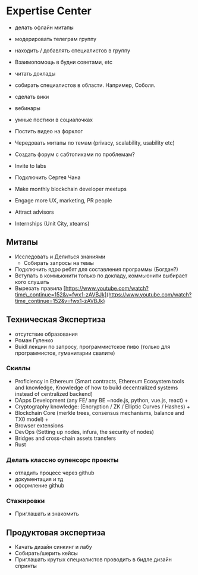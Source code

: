 # Expertise Center

* делать офлайн митапы
* модерировать телеграм группу
* находить / добавлять специалистов в группу
* Взаимопомощь в будни советами, etc
* читать доклады
* собирать специалистов в области. Например, Соболя.
* сделать вики
* вебинары
* умные постики в социалочках
* Постить видео на форклог
* Чередовать митапы по темам \(privacy, scalability, usability etc\)
* Создать форум с сабтопиками по проблемам?
* Invite to labs
* Подключить Сергея Чана



* Make monthly blockchain developer meetups
* Engage more UX, marketing, PR people
* Attract advisors
* Internships \(Unit City, xteams\)

## Митапы

* Исследовать и Делиться знаниями
  * Собирать запросы на темы
* Подключить ядро ребят для составления программы \(Богдан?\)
* Вступать в коммьюнити только по докладу, коммьюнити выбирает кого слушать
* Вырезать правила [https://www.youtube.com/watch?time\_continue=152&v=fwx1-zAVBJk](https://www.youtube.com/watch?time_continue=152&v=fwx1-zAVBJk)

## Техническая Экспертиза

* отсутствие образования
* Роман Гуленко
* Buidl лекции по запросу, программистское пиво \(только для программистов, гуманитарии свалите\)

### Скиллы

* Proficiency in Ethereum \(Smart contracts, Ethereum Ecosystem tools and knowledge, Knowledge of how to build decentralized systems instead of centralized backend\)
* DApps Development \(any FE/ any BE ~node.js, python, vue.js, react\) +
* Cryptography knowledge: \(Encryption / ZK / Elliptic Curves / Hashes\) +
* Blockchain Core \(merkle trees, consensus mechanisms, balance and TX0 model\) +
* Browser extensions
* DevOps \(Setting up nodes, infura, the security of nodes\)
* Bridges and cross-chain assets transfers
* Rust

### Делать классно оупенсорс проекты

* отладить процесс через github
* документация и тд
* оформление github

### Стажировки

* Приглашать и знакомить

## Продуктовая экспертиза

* Качать дизайн синкинг и лабу
* Собирать/шерить кейсы
* Приглашать крутых специалистов проводить в бидле дизайн спринты

